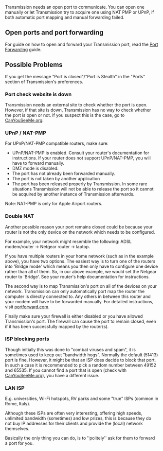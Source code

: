 Transmission needs an open port to communicate. You can open one manually or let Transmission try to acquire one using NAT PMP or UPnP, if both automatic port mapping and manual forwarding failed.

## Open ports and port forwarding
For guide on how to open and forward your Transmission port, read the [Port Forwarding](Port-Forwarding-Guide.md) guide.

## Possible Problems
If you get the message "Port is closed"/"Port is Stealth" in the "Ports" section of Transmission's preferences.

### Port check website is down
Transmission needs an external site to check whether the port is open. However, if that site is down, Transmission has no way to check whether the port is open or not. If you suspect this is the case, go to [CanYouSeeMe.org](https://www.canyouseeme.org/).

### UPnP / NAT-PMP
For UPnP/NAT-PMP compatible routers, make sure:
  * UPnP/NAT-PMP is enabled. Consult your router's documentation for instructions. If your router does not support UPnP/NAT-PMP, you will have to forward manually.
  * DMZ mode is disabled.
  * The port has not already been forwarded manually.
  * The port is not taken by another application
  * The port has been released properly by Transmission. In some rare situations Transmission will not be able to release the port so it cannot be acquired by another instance of Transmission afterwards.

Note: NAT-PMP is only for Apple Airport routers.

### Double NAT
Another possible reason your port remains closed could be because your router is not the only device on the network which needs to be configured.

For example, your network might resemble the following: ADSL modem/router &rarr; Netgear router &rarr; laptop.

If you have multiple routers in your home network (such as in the example above), you have two options. The easiest way is to turn one of the routers into 'Bridge mode' which means you then only have to configure one device rather than all of them. So, in our above example, we would set the Netgear router to 'Bridge'. See your router's help documentation for instructions.

The second way is to map Transmission's port on all of the devices on your network. Transmission can only automatically port map the router the computer is directly connected to. Any others in between this router and your modem will have to be forwarded manually. For detailed instructions, visit [portforward.com](https://www.portforward.com/help/doublerouterportforwarding.htm).

Finally make sure your firewall is either disabled or you have allowed Transmission's port. The firewall can cause the port to remain closed, even if it has been successfully mapped by the router(s).

### ISP blocking ports
Though initially this was done to "combat viruses and spam", it is sometimes used to keep out "bandwidth hogs". Normally the default (51413) port is fine. However, it might be that an ISP does decide to block that port. In such a case it is recommended to pick a random number between 49152 and 65535. If you cannot find a port that is open (check with [CanYouSeeMe.org](https://www.canyouseeme.org/)), you have a different issue.

### LAN ISP
E.g. universities, Wi-Fi hotspots, RV parks and some "true" ISPs (common in Rome, Italy).

Although these ISPs are often very interesting, offering high speeds, unlimited bandwidth (sometimes) and low prizes, this is because they do not buy IP addresses for their clients and provide the (local) network themselves.

Basically the only thing you can do, is to ''politely'' ask for them to forward a port for you.
